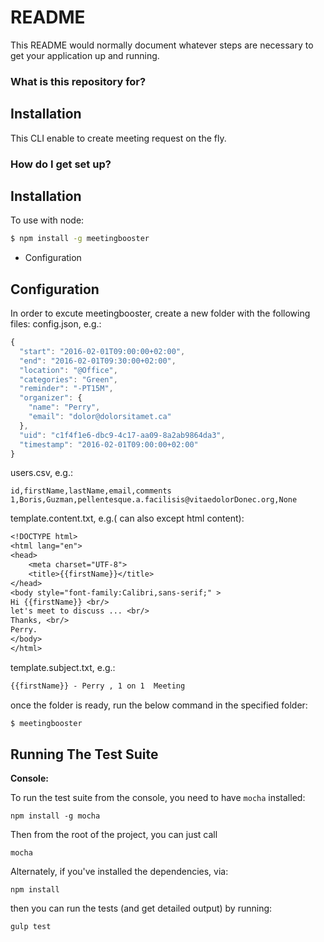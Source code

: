 # README #

This README would normally document whatever steps are necessary to get your application up and running.

### What is this repository for? ###

Installation
------------
This CLI enable to create meeting request on the fly.


### How do I get set up? ###


Installation
------------

To use with node:

```bash
$ npm install -g meetingbooster
```
* Configuration

Configuration
------------
In order to excute meetingbooster, create a new folder with the following files:
config.json, e.g.:
```javascript
{
  "start": "2016-02-01T09:00:00+02:00",
  "end": "2016-02-01T09:30:00+02:00",
  "location": "@Office",
  "categories": "Green",
  "reminder": "-PT15M",
  "organizer": {
    "name": "Perry",
    "email": "dolor@dolorsitamet.ca"
  },
  "uid": "c1f4f1e6-dbc9-4c17-aa09-8a2ab9864da3",
  "timestamp": "2016-02-01T09:00:00+02:00"
}
```
users.csv, e.g.: 
```csv
id,firstName,lastName,email,comments
1,Boris,Guzman,pellentesque.a.facilisis@vitaedolorDonec.org,None
```
template.content.txt, e.g.( can also except html content):
```txt
<!DOCTYPE html>
<html lang="en">
<head>
    <meta charset="UTF-8">
    <title>{{firstName}}</title>
</head>
<body style="font-family:Calibri,sans-serif;" >
Hi {{firstName}} <br/>
let's meet to discuss ... <br/>
Thanks, <br/>
Perry.
</body>
</html>
```
template.subject.txt, e.g.:
```txt
{{firstName}} - Perry , 1 on 1  Meeting
```
once the folder is ready, run the below command in the specified folder:
```bash
$ meetingbooster
```
Running The Test Suite
----------------------

**Console:**

To run the test suite from the console, you need to have `mocha` installed:

    npm install -g mocha

Then from the root of the project, you can just call

    mocha

Alternately, if you've installed the dependencies, via:

    npm install

then you can run the tests (and get detailed output) by running:

    gulp test